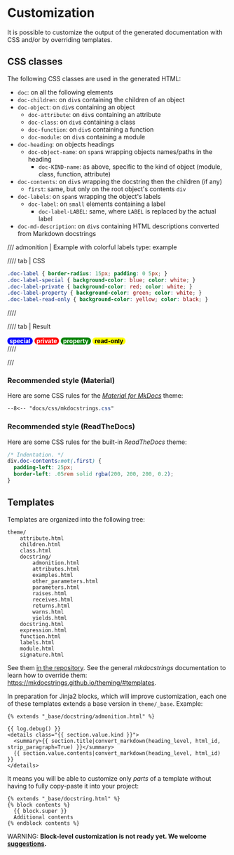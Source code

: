 # Customization

It is possible to customize the output of the generated documentation with CSS
and/or by overriding templates.

## CSS classes

The following CSS classes are used in the generated HTML:

- `doc`: on all the following elements
- `doc-children`: on `div`s containing the children of an object
- `doc-object`: on `div`s containing an object
    - `doc-attribute`: on `div`s containing an attribute
    - `doc-class`: on `div`s containing a class
    - `doc-function`: on `div`s containing a function
    - `doc-module`: on `div`s containing a module
- `doc-heading`: on objects headings
    - `doc-object-name`: on `span`s wrapping objects names/paths in the heading
        - `doc-KIND-name`: as above, specific to the kind of object (module, class, function, attribute)
- `doc-contents`: on `div`s wrapping the docstring then the children (if any)
    - `first`: same, but only on the root object's contents `div`
- `doc-labels`: on `span`s wrapping the object's labels
    - `doc-label`: on `small` elements containing a label
        - `doc-label-LABEL`: same, where `LABEL` is replaced by the actual label
- `doc-md-description`: on `div`s containing HTML descriptions converted from Markdown docstrings

/// admonition | Example with colorful labels
    type: example

//// tab | CSS
```css
.doc-label { border-radius: 15px; padding: 0 5px; }
.doc-label-special { background-color: blue; color: white; }
.doc-label-private { background-color: red; color: white; }
.doc-label-property { background-color: green; color: white; }
.doc-label-read-only { background-color: yellow; color: black; }
```
////

//// tab | Result
<style>
  .lbl { border-radius: 15px; padding: 0 5px; }
</style>
<h3 style="margin: 0;"><span>
    <small class="lbl" style="background-color: blue; color: white !important;">special</small>
    <small class="lbl" style="background-color: red; color: white !important;">private</small>
    <small class="lbl" style="background-color: green; color: white !important;">property</small>
    <small class="lbl" style="background-color: yellow; color: black !important;">read-only</small>
</span></h3>
////

///


### Recommended style (Material)

Here are some CSS rules for the
[*Material for MkDocs*](https://squidfunk.github.io/mkdocs-material/) theme:

```css
--8<-- "docs/css/mkdocstrings.css"
```

### Recommended style (ReadTheDocs)

Here are some CSS rules for the built-in *ReadTheDocs* theme:

```css
/* Indentation. */
div.doc-contents:not(.first) {
  padding-left: 25px;
  border-left: .05rem solid rgba(200, 200, 200, 0.2);
}
```

## Templates

Templates are organized into the following tree:

```tree result="text"
theme/
    attribute.html
    children.html
    class.html
    docstring/
        admonition.html
        attributes.html
        examples.html
        other_parameters.html
        parameters.html
        raises.html
        receives.html
        returns.html
        warns.html
        yields.html
    docstring.html
    expression.html
    function.html
    labels.html
    module.html
    signature.html
```

See them [in the repository](https://github.com/mkdocstrings/python/tree/master/src/mkdocstrings_handlers/python/templates/).
See the general *mkdocstrings* documentation to learn how to override them: https://mkdocstrings.github.io/theming/#templates.

In preparation for Jinja2 blocks, which will improve customization,
each one of these templates extends a base version in `theme/_base`. Example:

```html+jinja title="theme/docstring/admonition.html"
{% extends "_base/docstring/admonition.html" %}
```

```html+jinja title="theme/_base/docstring/admonition.html"
{{ log.debug() }}
<details class="{{ section.value.kind }}">
  <summary>{{ section.title|convert_markdown(heading_level, html_id, strip_paragraph=True) }}</summary>
  {{ section.value.contents|convert_markdown(heading_level, html_id) }}
</details>
```

It means you will be able to customize only *parts* of a template
without having to fully copy-paste it into your project:

```jinja title="templates/theme/docstring.html"
{% extends "_base/docstring.html" %}
{% block contents %}
  {{ block.super }}
  Additional contents
{% endblock contents %}
```

WARNING: **Block-level customization is not ready yet. We welcome [suggestions](https://github.com/mkdocstrings/python/issues/new).**
